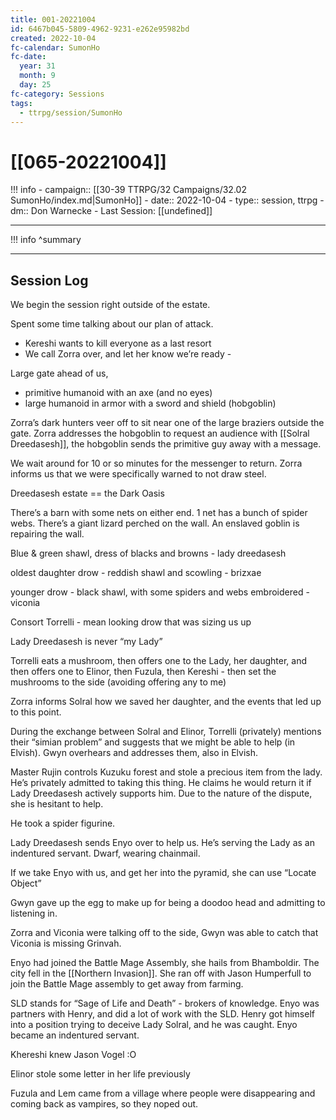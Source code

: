 ```yaml
---
title: 001-20221004
id: 6467b045-5809-4962-9231-e262e95982bd
created: 2022-10-04
fc-calendar: SumonHo
fc-date:
  year: 31
  month: 9
  day: 25
fc-category: Sessions
tags:
  - ttrpg/session/SumonHo
---
```


# [[065-20221004]]

!!! info
    - campaign:: [[30-39 TTRPG/32 Campaigns/32.02 SumonHo/index.md|SumonHo]]
    - date:: 2022-10-04
    - type:: session, ttrpg
    - dm:: Don Warnecke
    - Last Session: [[undefined]]

---

!!! info
    ^summary

---


## Session Log

We begin the session right outside of the estate.

Spent some time talking about our plan of attack.
- Kereshi wants to kill everyone as a last resort
- We call Zorra over, and let her know we’re ready - 

Large gate ahead of us,
- primitive humanoid with an axe (and no eyes)
- large humanoid in armor with a sword and shield (hobgoblin)

Zorra’s dark hunters veer off to sit near one of the large braziers outside the gate. Zorra addresses the hobgoblin to request an audience with [[Solral Dreedasesh]], the hobgoblin sends the primitive guy away with a message.

We wait around for 10 or so minutes for the messenger to return. Zorra informs us that we were specifically warned to not draw steel.

Dreedasesh estate == the Dark Oasis

There’s a barn with some nets on either end. 1 net has a bunch of spider webs. There’s a giant lizard perched on the wall. An enslaved goblin is repairing the wall.

Blue & green shawl, dress of blacks and browns - lady dreedasesh

oldest daughter drow - reddish shawl and scowling - brizxae

younger drow - black shawl, with some spiders and webs embroidered - viconia

Consort Torrelli - mean looking drow that was sizing us up

Lady Dreedasesh is never “my Lady”

Torrelli eats a mushroom, then offers one to the Lady, her daughter, and then offers one to Elinor, then Fuzula, then Kereshi - then set the mushrooms to the side (avoiding offering any to me)

Zorra informs Solral how we saved her daughter, and the events that led up to this point.

During the exchange between Solral and Elinor, Torrelli (privately) mentions their “simian problem” and suggests that we might be able to help (in Elvish). Gwyn overhears and addresses them, also in Elvish.

Master Rujin controls Kuzuku forest and stole a precious item from the lady. He’s privately admitted to taking this thing. He claims he would return it if Lady Dreedasesh actively supports him. Due to the nature of the dispute, she is hesitant to help.

He took a spider figurine. 

Lady Dreedasesh sends Enyo over to help us. He’s serving the Lady as an indentured servant. 
Dwarf, wearing chainmail.

If we take Enyo with us, and get her into the pyramid, she can use “Locate Object”

Gwyn gave up the egg to make up for being a doodoo head and admitting to listening in.

Zorra and Viconia were talking off to the side, Gwyn was able to catch that Viconia is missing Grinvah.

Enyo had joined the Battle Mage Assembly, she hails from Bhamboldir. The city fell in the [[Northern Invasion]]. She ran off with Jason Humperfull to join the Battle Mage assembly to get away from farming.

SLD stands for “Sage of Life and Death” - brokers of knowledge. Enyo was partners with Henry, and did a lot of work with the SLD. Henry got himself into a position trying to deceive Lady Solral, and he was caught. Enyo became an indentured servant. 

Khereshi knew Jason Vogel :O

Elinor stole some letter in her life previously

Fuzula and Lem came from a village where people were disappearing and coming back as vampires, so they noped out.


